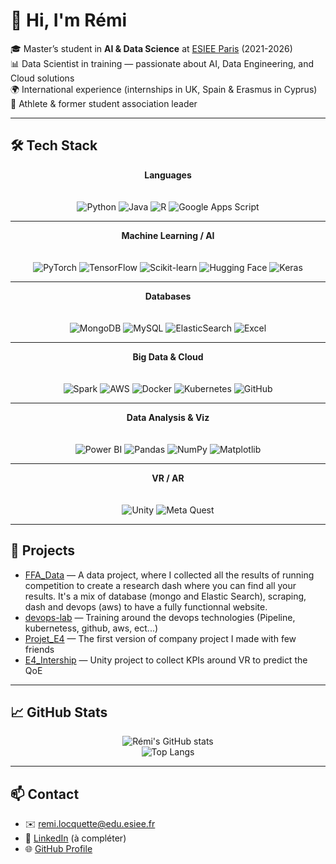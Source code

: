 # 👋 Hi, I'm Rémi

🎓 Master’s student in **AI & Data Science** at [ESIEE Paris](https://www.esiee.fr/en) (2021-2026)  
📊 Data Scientist in training — passionate about AI, Data Engineering, and Cloud solutions  
🌍 International experience (internships in UK, Spain & Erasmus in Cyprus)  
🏃 Athlete & former student association leader  

---

## 🛠 Tech Stack

<div align="center">

**Languages**  
<br>  
![Python](https://img.shields.io/badge/Python-3776AB?style=for-the-badge&logo=python&logoColor=white)
![Java](https://img.shields.io/badge/Java-007396?style=for-the-badge&logo=java&logoColor=white)
![R](https://img.shields.io/badge/R-276DC3?style=for-the-badge&logo=r&logoColor=white)
![Google Apps Script](https://img.shields.io/badge/Google%20Apps%20Script-4285F4?style=for-the-badge&logo=google&logoColor=white)

---

**Machine Learning / AI**  
<br>  
![PyTorch](https://img.shields.io/badge/PyTorch-EE4C2C?style=for-the-badge&logo=pytorch&logoColor=white)
![TensorFlow](https://img.shields.io/badge/TensorFlow-FF6F00?style=for-the-badge&logo=tensorflow&logoColor=white)
![Scikit-learn](https://img.shields.io/badge/Scikit--learn-F7931E?style=for-the-badge&logo=scikit-learn&logoColor=white)
![Hugging Face](https://img.shields.io/badge/HuggingFace-FFD21E?style=for-the-badge&logo=huggingface&logoColor=black)
![Keras](https://img.shields.io/badge/Keras-D00000?style=for-the-badge&logo=keras&logoColor=white)

---

**Databases**  
<br>  
![MongoDB](https://img.shields.io/badge/MongoDB-47A248?style=for-the-badge&logo=mongodb&logoColor=white)
![MySQL](https://img.shields.io/badge/MySQL-4479A1?style=for-the-badge&logo=mysql&logoColor=white)
![ElasticSearch](https://img.shields.io/badge/Elasticsearch-005571?style=for-the-badge&logo=elasticsearch&logoColor=white)
![Excel](https://img.shields.io/badge/Excel-217346?style=for-the-badge&logo=microsoft-excel&logoColor=white)

---

**Big Data & Cloud**  
<br>  
![Spark](https://img.shields.io/badge/Apache%20Spark-E25A1C?style=for-the-badge&logo=apachespark&logoColor=white)
![AWS](https://img.shields.io/badge/AWS-232F3E?style=for-the-badge&logo=amazon-aws&logoColor=white)
![Docker](https://img.shields.io/badge/Docker-2496ED?style=for-the-badge&logo=docker&logoColor=white)
![Kubernetes](https://img.shields.io/badge/Kubernetes-326CE5?style=for-the-badge&logo=kubernetes&logoColor=white)
![GitHub](https://img.shields.io/badge/GitHub-181717?style=for-the-badge&logo=github&logoColor=white)

---

**Data Analysis & Viz**  
<br>  
![Power BI](https://img.shields.io/badge/PowerBI-F2C811?style=for-the-badge&logo=power-bi&logoColor=black)
![Pandas](https://img.shields.io/badge/Pandas-150458?style=for-the-badge&logo=pandas&logoColor=white)
![NumPy](https://img.shields.io/badge/Numpy-013243?style=for-the-badge&logo=numpy&logoColor=white)
![Matplotlib](https://img.shields.io/badge/Matplotlib-11557c?style=for-the-badge&logo=matplotlib&logoColor=white)

---

**VR / AR**  
<br>  
![Unity](https://img.shields.io/badge/Unity-000000?style=for-the-badge&logo=unity&logoColor=white)
![Meta Quest](https://img.shields.io/badge/Meta%20Quest-0467DF?style=for-the-badge&logo=oculus&logoColor=white)

</div>

---

## 🚀 Projects

- [FFA_Data](https://github.com/TrotiRemi/FFA_Data) — A data project, where I collected all the results of running competition to create a research dash where you can find all your results. It's a mix of database (mongo and Elastic Search), scraping, dash and devops (aws) to have a fully functionnal website.
- [devops-lab](https://github.com/TrotiRemi/devops-lab) — Training around the devops technologies (Pipeline, kubernetess, github, aws, ect...)  
- [Projet_E4](https://github.com/TrotiRemi/Projet_E4) — The first version of company project I made with few friends
- [E4_Intership](https://github.com/TrotiRemi/E4_Intership) — Unity project to collect KPIs around VR to predict the QoE

---

## 📈 GitHub Stats

<div align="center">

![Rémi's GitHub stats](https://github-readme-stats.vercel.app/api?username=TrotiRemi&show_icons=true&theme=dark)  
![Top Langs](https://github-readme-stats.vercel.app/api/top-langs/?username=TrotiRemi&layout=compact&theme=dark)

</div>

---

## 📫 Contact

- ✉️ remi.locquette@edu.esiee.fr  
- 🔗 [LinkedIn](https://www.linkedin.com/) (à compléter)  
- 🌐 [GitHub Profile](https://github.com/TrotiRemi)  
